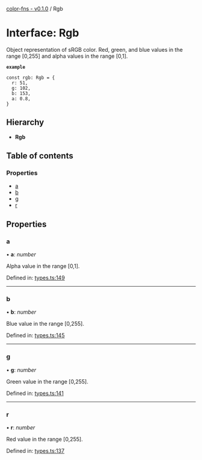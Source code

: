 [color-fns - v0.1.0](../README.md) / Rgb

# Interface: Rgb

Object representation of sRGB color. Red, green, and blue values in the range
[0,255] and alpha values in the range [0,1].

**`example`** 
```
const rgb: Rgb = {
  r: 51,
  g: 102,
  b: 153,
  a: 0.8,
}
```

## Hierarchy

* **Rgb**

## Table of contents

### Properties

- [a](rgb.md#a)
- [b](rgb.md#b)
- [g](rgb.md#g)
- [r](rgb.md#r)

## Properties

### a

• **a**: *number*

Alpha value in the range [0,1].

Defined in: [types.ts:149](https://github.com/ajlende/color-fns/blob/680760f/src/types.ts#L149)

___

### b

• **b**: *number*

Blue value in the range [0,255].

Defined in: [types.ts:145](https://github.com/ajlende/color-fns/blob/680760f/src/types.ts#L145)

___

### g

• **g**: *number*

Green value in the range [0,255].

Defined in: [types.ts:141](https://github.com/ajlende/color-fns/blob/680760f/src/types.ts#L141)

___

### r

• **r**: *number*

Red value in the range [0,255].

Defined in: [types.ts:137](https://github.com/ajlende/color-fns/blob/680760f/src/types.ts#L137)
